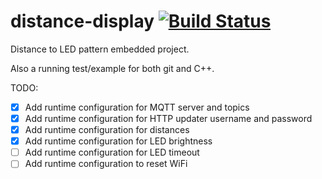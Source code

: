 # distance-display [![Build Status](https://travis-ci.com/Ghost-016/distance-display.svg?branch=Configurator-refactor)](https://travis-ci.com/Ghost-016/distance-display)
Distance to LED pattern embedded project.

Also a running test/example for both git and C++.

TODO:
- [x]  Add runtime configuration for MQTT server and topics
- [x]  Add runtime configuration for HTTP updater username and password
- [x]  Add runtime configuration for distances
- [x]  Add runtime configuration for LED brightness
- [ ]  Add runtime configuration for LED timeout
- [ ]  Add runtime configuration to reset WiFi
